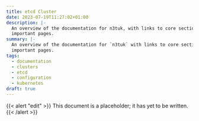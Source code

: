 ```yaml
---
title: etcd Cluster
date: 2023-07-19T11:27:02+01:00
description: |-
  An overview of the documentation for n3tuk, with links to core sections and
  important pages.
summary: |-
  An overview of the documentation for `n3tuk` with links to core sections and
  important pages.
tags:
  - documentation
  - clusters
  - etcd
  - configuration
  - kubernetes
draft: true
---
```

{{< alert "edit" >}}
This document is a placeholder; it has yet to be written.
{{< /alert >}}
